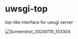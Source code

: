 # uwsgi-top
top-like interface for uwsgi server

![Screenshot_20240115_103304](https://github.com/cuchac/uwsgi-top/assets/165461/51e384bb-5f9b-4477-bb97-545d03506915)
